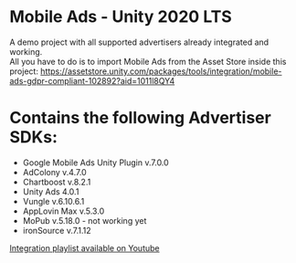 # Mobile Ads - Unity 2020 LTS
A demo project with all supported advertisers already integrated and working.\
All you have to do is to import Mobile Ads from the Asset Store inside this project:
https://assetstore.unity.com/packages/tools/integration/mobile-ads-gdpr-compliant-102892?aid=1011l8QY4

# Contains the following Advertiser SDKs:
- Google Mobile Ads Unity Plugin v.7.0.0
- AdColony v.4.7.0
- Chartboost v.8.2.1
- Unity Ads 4.0.1
- Vungle v.6.10.6.1
- AppLovin Max v.5.3.0
- MoPub v.5.18.0 - not working yet
- ironSource v.7.1.12
  
<a href="https://www.youtube.com/playlist?list=PLKeb94eicHQtlz9CrrJwKNJF8Su_Cq4b_">Integration playlist available on Youtube</a>
